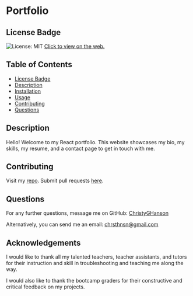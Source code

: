 # Portfolio

## License Badge

![License: MIT](https://img.shields.io/badge/License-MIT-yellow.svg) [Click to view on the web.](https://opensource.org/licenses/MIT) 
   

## Table of Contents

* [License Badge](#license-badge)
* [Description](#description)
* [Installation](#installation)
* [Usage](#usage)
* [Contributing](#contributing)
* [Questions](#questions)

  
## Description
  
Hello! Welcome to my React portfolio. This website showcases my bio, my skills, my resume, and a contact page to get in touch with me. 
  
## Contributing

Visit my [repo](https://github.com/ChristyGHanson/20-dream-egg).
Submit pull requests [here](https://github.com/ChristyGHanson/20-dream-egg/pulls).
  
## Questions
  
For any further questions, message me on GitHub: [ChristyGHanson](https://github.com/ChristyGHanson)

Alternatively, you can send me an email: [chrsthnsn@gmail.com](mailto:chrsthnsn@gmail.com)

## Acknowledgements

I would like to thank all my talented teachers, teacher assistants, and tutors for their instruction and skill in troubleshooting and teaching me along the way.

I would also like to thank the bootcamp graders for their constructive and critical feedback on my projects. 